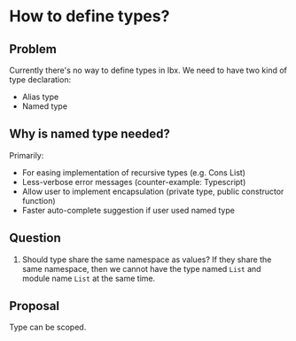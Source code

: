 # How to define types?

## Problem

Currently there's no way to define types in Ibx.
We need to have two kind of type declaration:

- Alias type
- Named type

## Why is named type needed?

Primarily:

- For easing implementation of recursive types (e.g. Cons List)
- Less-verbose error messages (counter-example: Typescript)
- Allow user to implement encapsulation (private type, public constructor function)
- Faster auto-complete suggestion if user used named type

## Question

1. Should type share the same namespace as values?
   If they share the same namespace, then we cannot have the type named `List`
   and module name `List` at the same time.

## Proposal

Type can be scoped.
